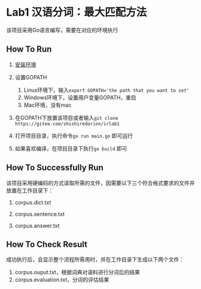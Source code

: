 # Lab1 汉语分词：最大匹配方法

该项目采用Go语言编写，需要在对应的环境执行



## How To Run

1. [安装环境](https://golang.google.cn/doc/install)

2. 设置GOPATH

   1. Linux环境下，输入`export GOPATH='the path that you want to set'`
   2. Windows环境下，设置用户变量GOPATH，重启
   3. Mac环境，没有mac

3. 在GOPATH下放置该项目或者输入`git clone https://gitee.com/shishiredorion/irlab1`

4. 打开项目目录，执行命令`go run main.go` 即可运行

5. 如果喜欢编译，在项目目录下执行`go build` 即可

   

## How To Successfully Run

该项目采用硬编码的方式读取所需的文件，因需要以下三个符合格式要求的文件并放置在工作目录下：

1. corpus.dict.txt

2. corpus.sentence.txt
3. corpus.answer.txt



## How To Check Result

成功执行后，会显示整个流程所需用时，并在工作目录下生成以下两个文件：

1. corpus.ouput.txt，根据词典对语料进行分词后的结果
2. corpus.evaluation.txt，分词的评估结果